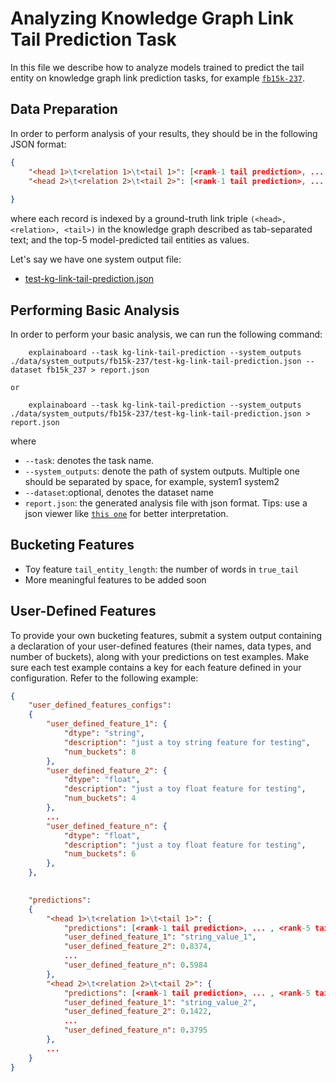 # Analyzing Knowledge Graph Link Tail Prediction Task


In this file we describe how to analyze models trained to predict the tail entity on knowledge graph link prediction tasks, for example
[`fb15k-237`](https://www.microsoft.com/en-us/download/details.aspx?id=52312).


## Data Preparation

In order to perform analysis of your results, they should be in the following
JSON format:

```json
{
    "<head 1>\t<relation 1>\t<tail 1>": [<rank-1 tail prediction>, ... , <rank-5 tail prediction>],
    "<head 2>\t<relation 2>\t<tail 2>": [<rank-1 tail prediction>, ... , <rank-5 tail prediction>],
    
}
```
where each record is indexed by a ground-truth link triple `(<head>, <relation>, <tail>)` in the knowledge graph described as tab-separated text; and the top-5 model-predicted tail entities as values.

Let's say we have one system output file: 
* [test-kg-link-tail-prediction.json](https://github.com/neulab/ExplainaBoard/blob/main/data/system_outputs/fb15k-237/test-kg-link-tail-prediction.json) 



## Performing Basic Analysis

In order to perform your basic analysis, we can run the following command:

```shell
    explainaboard --task kg-link-tail-prediction --system_outputs ./data/system_outputs/fb15k-237/test-kg-link-tail-prediction.json --dataset fb15k_237 > report.json

or

    explainaboard --task kg-link-tail-prediction --system_outputs ./data/system_outputs/fb15k-237/test-kg-link-tail-prediction.json > report.json
```
where
* `--task`: denotes the task name. 
* `--system_outputs`: denote the path of system outputs. Multiple one should be 
  separated by space, for example, system1 system2
* `--dataset`:optional, denotes the dataset name
* `report.json`: the generated analysis file with json format. Tips: use a json viewer like [`this one`](http://jsonviewer.stack.hu/) for better interpretation.



## Bucketing Features
* Toy feature `tail_entity_length`: the number of words in `true_tail`
* More meaningful features to be added soon

## User-Defined Features
To provide your own bucketing features, submit a system output containing a declaration of your user-defined features (their names, data types, and number of buckets), along with your predictions on test examples. Make sure each test example contains a key for each feature defined in your configuration. Refer to the following example:

```json
{
    "user_defined_features_configs":
    {
        "user_defined_feature_1": {
            "dtype": "string",
            "description": "just a toy string feature for testing",
            "num_buckets": 8
        },
        "user_defined_feature_2": {
            "dtype": "float",
            "description": "just a toy float feature for testing",
            "num_buckets": 4
        },
        ...
        "user_defined_feature_n": {
            "dtype": "float",
            "description": "just a toy float feature for testing",
            "num_buckets": 6
        },
    },
    

    "predictions":
    {
        "<head 1>\t<relation 1>\t<tail 1>": {
            "predictions": [<rank-1 tail prediction>, ... , <rank-5 tail prediction>],
            "user_defined_feature_1": "string_value_1",
            "user_defined_feature_2": 0.8374,
            ...
            "user_defined_feature_n": 0.5984
        },
        "<head 2>\t<relation 2>\t<tail 2>": {
            "predictions": [<rank-1 tail prediction>, ... , <rank-5 tail prediction>],
            "user_defined_feature_1": "string_value_2",
            "user_defined_feature_2": 0.1422,
            ...
            "user_defined_feature_n": 0.3795
        },
        ...
    }
}
```

